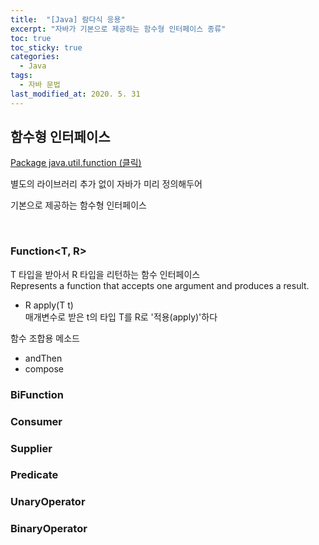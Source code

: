 ```yaml
---
title:  "[Java] 람다식 응용"
excerpt: "자바가 기본으로 제공하는 함수형 인터페이스 종류"
toc: true
toc_sticky: true
categories:
  - Java
tags:
  - 자바 문법
last_modified_at: 2020. 5. 31
---
```


## 함수형 인터페이스

[<U>Package java.util.function (클릭)</U>](https://docs.oracle.com/javase/8/docs/api/java/util/function/package-summary.html)

별도의 라이브러리 추가 없이 자바가 미리 정의해두어

기본으로 제공하는 함수형 인터페이스 

<br/>

### Function<T, R>

T 타입을 받아서 R 타입을 리턴하는 함수 인터페이스  
Represents a function that accepts one argument and produces a result.

- R apply(T t)  
매개변수로 받은 t의 타입 T를 R로 '적용(apply)'하다

함수 조합용 메소드  
- andThen  
- compose

### BiFunction

### Consumer

### Supplier

### Predicate

### UnaryOperator

### BinaryOperator

